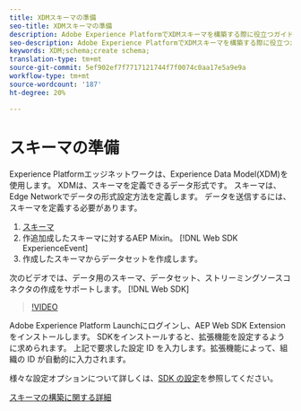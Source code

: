 ```yaml
---
title: XDMスキーマの準備
seo-title: XDMスキーマの準備
description: Adobe Experience PlatformでXDMスキーマを構築する際に役立つガイドです。
seo-description: Adobe Experience PlatformでXDMスキーマを構築する際に役立つガイドです。
keywords: XDM;schema;create schema;
translation-type: tm+mt
source-git-commit: 5ef902ef7f7717121744f7f0074c0aa17e5a9e9a
workflow-type: tm+mt
source-wordcount: '187'
ht-degree: 20%

---
```



# スキーマの準備

Experience Platformエッジネットワークは、Experience Data Model(XDM)を使用します。 XDMは、スキーマを定義できるデータ形式です。 スキーマは、Edge Networkでデータの形式設定方法を定義します。 データを送信するには、スキーマを定義する必要があります。

1. [スキーマ](../../xdm/tutorials/create-schema-ui.md)
2. 作追加成したスキーマに対するAEP Mixin。 [!DNL Web SDK ExperienceEvent]
3. 作成したスキーマからデータセットを作成します。

次のビデオでは、データ用のスキーマ、データセット、ストリーミングソースコネクタの作成をサポートします。 [!DNL Web SDK]


>[!VIDEO](https://video.tv.adobe.com/v/35395?quality=12&learn=on)

Adobe Experience Platform Launchにログインし、AEP Web SDK Extensionをインストールします。 SDKをインストールすると、拡張機能を設定するように求められます。 上記で要求した設定 ID を入力します。拡張機能によって、組織の ID が自動的に入力されます。

様々な設定オプションについて詳しくは、[SDK の設定](../fundamentals/configuring-the-sdk.md)を参照してください。

[スキーマの構築に関する詳細](https://docs.adobe.com/content/help/ja-JP/experience-platform/xdm/schema/composition.html)
